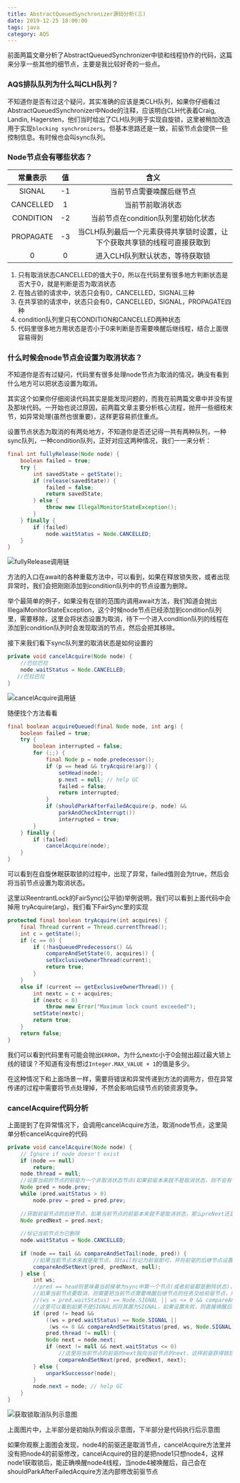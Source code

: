 ```yaml
---
title: AbstractQueuedSynchronizer源码分析(三)
date: 2019-12-25 18:00:00
tags: java
category: AQS
---
```


前面两篇文章分析了AbstractQueuedSynchronizer中锁和线程协作的代码，这篇来分享一些其他的细节点，主要是我比较好奇的一些点。

### AQS排队队列为什么叫CLH队列？

不知道你是否有过这个疑问，其实准确的应该是类CLH队列，如果你仔细看过AbstractQueuedSynchronizer中Node的注释，应该明白CLH代表着Craig, Landin, Hagersten，他们当时给出了CLH队列用于实现自旋锁，这里被稍加改造用于实现`blocking synchronizers`。但基本思路还是一致，前驱节点会提供一些控制信息。有时候也会叫sync队列。

### Node节点会有哪些状态？

|   常量表示  |   值  |  含义   |
| :---: | :---: | :---: |
|   SIGNAL  |   -1  |  当前节点需要唤醒后继节点   |
|   CANCELLED  |   1  |   当前节前取消状态  |
|   CONDITION  |   -2  |    当前节点在condition队列里初始化状态 |
|   PROPAGATE  |   -3  |   当CLH队列最后一个元素获得共享锁时设置，让下个获取共享锁的线程可直接获取到  |
|   0  |  0   |   进入CLH队列默认状态，等待获取锁  |

1. 只有取消状态CANCELLED的值大于0，所以在代码里有很多地方判断状态是否大于0，就是判断是否为取消状态
2. 在独占锁的请求中，状态只会有0，CANCELLED，SIGNAL三种
3. 在共享锁的请求中，状态只会有0，CANCELLED，SIGNAL，PROPAGATE四种
4. condition队列里只有CONDITION和CANCELLED两种状态
5. 代码里很多地方用状态是否小于0来判断是否需要唤醒后继线程，结合上面很容易得到
<!--more-->

### 什么时候会node节点会设置为取消状态？

不知道你是否有过疑问，代码里有很多处理node节点为取消的情况，确没有看到什么地方可以把状态设置为取消。

其实这个如果你仔细阅读代码其实是能发现问题的，而我在前两篇文章中并没有提及那块代码。一开始也说过原因，前两篇文章主要分析核心流程，抛开一些细枝末节，如异常处理(虽然也很重要)，这样更容易抓住重点。

设置节点状态为取消的有两处地方，不知道你是否还记得一共有两种队列，一种sync队列，一种condition队列，正好对应这两种情况，我们一一来分析：

```java
final int fullyRelease(Node node) {
    boolean failed = true;
    try {
        int savedState = getState();
        if (release(savedState)) {
            failed = false;
            return savedState;
        } else {
            throw new IllegalMonitorStateException();
        }
    } finally {
        if (failed)
            node.waitStatus = Node.CANCELLED;
    }
}
```

![fullyRelease调用链](https://abelyliu.oss-cn-shanghai.aliyuncs.com/blog/Snipaste_2019-12-24_20-57-32.png)

方法的入口在await的各种重载方法中，可以看到，如果在释放锁失败，或者出现异常时，我们会把刚刚添加到condition队列中的节点设置为删除。

举个最简单的例子，如果没有在锁的范围内调用await方法，我们知道会抛出IllegalMonitorStateException，这个时候node节点已经添加到condition队列里，需要移除，这里会将状态设置为取消，待下一个进入condition队列的线程在添加到condition队列时会发现取消的节点，然后会把其移除。

接下来我们看下sync队列里的取消状态是如何设置的

```java
private void cancelAcquire(Node node) {
    //巴拉巴拉
    node.waitStatus = Node.CANCELLED;
   //巴拉巴拉
}
```
![cancelAcquire调用链](https://abelyliu.oss-cn-shanghai.aliyuncs.com/blog/Snipaste_2019-12-24_21-11-48.png)

随便找个方法看看
```java
final boolean acquireQueued(final Node node, int arg) {
    boolean failed = true;
    try {
        boolean interrupted = false;
        for (;;) {
            final Node p = node.predecessor();
            if (p == head && tryAcquire(arg)) {
                setHead(node);
                p.next = null; // help GC
                failed = false;
                return interrupted;
            }
            if (shouldParkAfterFailedAcquire(p, node) &&
                parkAndCheckInterrupt())
                interrupted = true;
        }
    } finally {
        if (failed)
            cancelAcquire(node);
    }
}
```

可以看到在自旋休眠获取锁的过程中，出现了异常，failed值则会为true，然后会将当前节点设置为取消状态。

这里以ReentrantLock的FairSync(公平锁)举例说明，我们可以看到上面代码中会掉用 tryAcquire(arg)，我们看下FairSync里的实现
```java
protected final boolean tryAcquire(int acquires) {
    final Thread current = Thread.currentThread();
    int c = getState();
    if (c == 0) {
        if (!hasQueuedPredecessors() &&
            compareAndSetState(0, acquires)) {
            setExclusiveOwnerThread(current);
            return true;
        }
    }
    else if (current == getExclusiveOwnerThread()) {
        int nextc = c + acquires;
        if (nextc < 0)
            throw new Error("Maximum lock count exceeded");
        setState(nextc);
        return true;
    }
    return false;
}
```

我们可以看到代码里有可能会抛出`ERROR`，为什么nextc小于0会抛出超过最大锁上线的错误？不知道有没有想过`Integer.MAX_VALUE + 1`的值是多少。

在这种情况下和上面场景一样，需要将错误和异常传递到方法的调用方，但在异常传递的过程中需要将节点处理掉，不然会影响后续节点的锁资源竞争。

### cancelAcquire代码分析
上面提到了在异常情况下，会调用cancelAcquire方法，取消node节点，这里简单分析cancelAcquire的代码

```java
private void cancelAcquire(Node node) {
    // Ignore if node doesn't exist
    if (node == null)
        return;
    node.thread = null;
    //设置当前的节点的前驱为一个非取消状态节点(如果前驱本来就不是取消状态，则不会有任何变化)
    Node pred = node.prev;
    while (pred.waitStatus > 0)
        node.prev = pred = pred.prev;
    
    //获取前驱节点的后继节点，如果当前节点的前驱本来就不是取消状态，那么preNext还是节点本身
    Node predNext = pred.next;
    
    //标记当前节点为已删除
    node.waitStatus = Node.CANCELLED;
    
    if (node == tail && compareAndSetTail(node, pred)) {
        //如果当前节点本来就是尾节点，将tail标记为前驱即可，并将前驱的后继节点设置为空
        compareAndSetNext(pred, predNext, null);
    } else {
        int ws;
        //pred == head则意味着当前接单为sync中第一个节点(或者前驱都是删除状态)，这样直接唤醒后继节点即可
        //如果当前节点要取消，则需要把当前节点需要唤醒后继节点的任务交给前驱节点，所以需要判断前驱节点的状态是否是SIGNAL
        //(ws = pred.waitStatus) == Node.SIGNAL || ws <= 0 && compareAndSetWaitStatus(pred, ws, Node.SIGNAL))
        //这里可以看到如果不是SIGNAL则将其置为SIGNAL，如果设置失败，则直接唤醒后继节点，后继节点会自己修改前驱节点的状态(相当于将设置任务转移)
        if (pred != head &&
            ((ws = pred.waitStatus) == Node.SIGNAL ||
             (ws <= 0 && compareAndSetWaitStatus(pred, ws, Node.SIGNAL))) &&
            pred.thread != null) {
            Node next = node.next;
            if (next != null && next.waitStatus <= 0)
                //这里将当前节点的前驱的next指向当前节点的next，这样前驱获得锁后，就能唤醒当前节点的后继
                compareAndSetNext(pred, predNext, next);
        } else {
            unparkSuccessor(node);
        }
        node.next = node; // help GC
    }
}
```

![获取锁取消队列示意图](https://abelyliu.oss-cn-shanghai.aliyuncs.com/blog/%E8%8E%B7%E5%8F%96%E9%94%81%E5%8F%96%E6%B6%88%E9%98%9F%E5%88%97%E7%A4%BA%E6%84%8F%E5%9B%BE.svg)

上面图片中，上半部分是初始队列假设示意图，下半部分是代码执行后示意图

如果你观察上面图会发现，node4的前驱还是取消节点，cancelAcquire方法里并没有把node4的前驱修改，cancelAcquire的目的是把node1只想node4，这样node1获取锁后，能正确唤醒node4线程，当node4被唤醒后，自己会在shouldParkAfterFailedAcquire方法内部修改前驱节点

